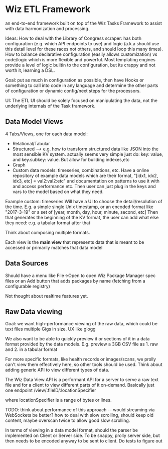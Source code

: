 # Wiz ETL Framework

an end-to-end framework built on top of the Wiz Tasks Framework to assist with data harmonization and processing.

Ideas: 
How to deal with the Library  of Congress scraper: has both configuration (e.g. which API endpoints to use) and logic (a.k.a should use this detail level for these races not others, and should loop this many times).
How to balance declarative configuration (easily allows customization) vs code/logic which is more flexible and powerful. Most templating engines provide a level of logic builtin to the configuration, but its crappy and not worth it, learning a DSL.

Goal: put as much in configuration as possible, then have Hooks or something to call into code in any language and determine the other parts of configuration or dynamic config/next steps for the processors.

UI: 
The ETL UI should be solely focused on manipulating the data, not the underlying internals of the Task framework.

## Data Model Views
4 Tabs/Views, one for each data model:
- Relational/Tabular
- Structured --> e.g. how to transform structured data like JSON into the most sensible KV system. actually seems very simple just do: key: value, and key.subkey: value. But allow for building indexes,etc
- Graph
- Custom data models: timeseries, combinations, etc. Have a online repository of example data models which are their format, "[idx1, idx2, idx3, etc] = val2:val2:etc" and documentation on patterns to use it with and access performance etc. Then user can just plug in the keys and vars to the model based on what they need.

Example custom: timeseries
Will have a UI to choose the detail/resolution of the time. E.g. a simple single Unix timestamp, or an encoded format like "2017-3-19" or a set of [year, month, day, hour, minute, second, etc]
Then that generates the beginning of the KV format, the user can add what else they need: e.g. a tabular format after that

Think about composing multiple formats.

Each view is the **main view** that represents data that is meant to be accessed or primarily matches that data model


## Data Sources
Should have a menu like File->Open to open Wiz Package Manager spec files or an Add button that adds packages by name (fetching from a configurable registry)

Not thought about realtime features yet.

## Raw Data viewing

Goal: we want high-performance viewing of the raw data, which could be text files multiple Gigs in size. UX like glogg

We also want to be able to quickly preview it or sections of it in a data format provided by the data models. E.g. preview a 3GB CSV file as 1. raw and 2. in a tabular format


For more specific formats, like health records or images/scans, we prolly can't view them effectively here, so other tools should be used. Think about adding generic API to view different types of data. 

The Wiz Data View API is a performant API for a server to serve a raw text file and for a client to view different parts of it on-demand. Basically just one endpoint /view/:fileID/:locationSpecifier

where locationSpecifier is a range of bytes or lines.

TODO: think about performance of this approach --  would streaming via WebSockets be better? how to deal with slow scrolling, should keep old content, maybe overscan twice to allow good slow scrolling.

In terms of viewing in a data model format, should the parser be implemented on  Client or Server side. To be snappy, prolly server side, but then needs to be encoded anyway to be sent to client. Do tests to figure out